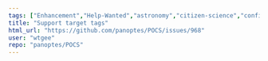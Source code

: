 ```yaml
---
tags: ["Enhancement","Help-Wanted","astronomy","citizen-science","config","exoplantes","panoptes","python","scheduler","telescopes"]
title: "Support target tags"
html_url: "https://github.com/panoptes/POCS/issues/968"
user: "wtgee"
repo: "panoptes/POCS"
---
```


